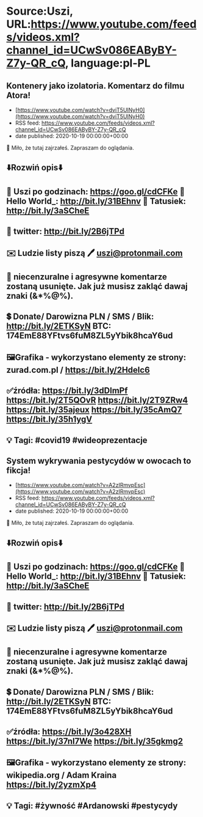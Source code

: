 # Source:Uszi, URL:https://www.youtube.com/feeds/videos.xml?channel_id=UCwSv086EAByBY-Z7y-QR_cQ, language:pl-PL

## Kontenery jako izolatoria. Komentarz do filmu Atora!
 - [https://www.youtube.com/watch?v=dviT5UlNyH0](https://www.youtube.com/watch?v=dviT5UlNyH0)
 - RSS feed: https://www.youtube.com/feeds/videos.xml?channel_id=UCwSv086EAByBY-Z7y-QR_cQ
 - date published: 2020-10-19 00:00:00+00:00

🤪 Miło, że tutaj zajrzałeś.  Zapraszam do oglądania.

⬇️Rozwiń opis⬇️
------------------------------------------------------------
👀 Uszi po godzinach: https://goo.gl/cdCFKe
👀 Hello World_: http://bit.ly/31BEhnv
👀 Tatusiek: http://bit.ly/3aSCheE
------------------------------------------------------------
👀 twitter: http://bit.ly/2B6jTPd
------------------------------------------------------------
✉️ Ludzie listy piszą 
🖊️ uszi@protonmail.com
------------------------------------------------------------
👺 niecenzuralne i agresywne komentarze zostaną usunięte.  Jak już musisz zakląć dawaj znaki (&*%@%).
------------------------------------------------------------
💲 Donate/ Darowizna
PLN / SMS / Blik: http://bit.ly/2ETKSyN
BTC: 174EmE88YFtvs6fuM8ZL5yYbik8hcaY6ud
---------------------------------------------------------------
🖼Grafika - wykorzystano elementy ze strony: 
zurad.com.pl / https://bit.ly/2Hdelc6
---------------------------------------------------------------
✅źródła:
https://bit.ly/3dDlmPf
https://bit.ly/2T5QOvR
https://bit.ly/2T9ZRw4
https://bit.ly/35ajeux
https://bit.ly/35cAmQ7
https://bit.ly/35h1ygV
-------------------------------------------------------------
💡 Tagi: #covid19 #wideoprezentacje
--------------------------------------------------------------

## System wykrywania pestycydów w owocach to fikcja!
 - [https://www.youtube.com/watch?v=A2zIRmvpEsc](https://www.youtube.com/watch?v=A2zIRmvpEsc)
 - RSS feed: https://www.youtube.com/feeds/videos.xml?channel_id=UCwSv086EAByBY-Z7y-QR_cQ
 - date published: 2020-10-19 00:00:00+00:00

🤪 Miło, że tutaj zajrzałeś.  Zapraszam do oglądania.

⬇️Rozwiń opis⬇️
------------------------------------------------------------
👀 Uszi po godzinach: https://goo.gl/cdCFKe
👀 Hello World_: http://bit.ly/31BEhnv
👀 Tatusiek: http://bit.ly/3aSCheE
------------------------------------------------------------
👀 twitter: http://bit.ly/2B6jTPd
------------------------------------------------------------
✉️ Ludzie listy piszą 
🖊️ uszi@protonmail.com
------------------------------------------------------------
👺 niecenzuralne i agresywne komentarze zostaną usunięte.  Jak już musisz zakląć dawaj znaki (&*%@%).
------------------------------------------------------------
💲 Donate/ Darowizna
PLN / SMS / Blik: http://bit.ly/2ETKSyN
BTC: 174EmE88YFtvs6fuM8ZL5yYbik8hcaY6ud
---------------------------------------------------------------
✅źródła:
https://bit.ly/3o428XH
https://bit.ly/37nI7We
https://bit.ly/35gkmg2
-------------------------------------------------------------
🖼Grafika - wykorzystano elementy ze strony: 
wikipedia.org / Adam Kraina
https://bit.ly/2yzmXp4
-------------------------------------------------------------
💡 Tagi: #żywność #Ardanowski #pestycydy
--------------------------------------------------------------

